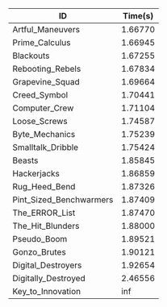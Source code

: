 |ID|Time(s)|
|-|-|
|Artful_Maneuvers|1.66770|
|Prime_Calculus|1.66945|
|Blackouts|1.67255|
|Rebooting_Rebels|1.67834|
|Grapevine_Squad|1.69664|
|Creed_Symbol|1.70441|
|Computer_Crew|1.71104|
|Loose_Screws|1.74587|
|Byte_Mechanics|1.75239|
|Smalltalk_Dribble|1.75424|
|Beasts|1.85845|
|Hackerjacks|1.86859|
|Rug_Heed_Bend|1.87326|
|Pint_Sized_Benchwarmers|1.87409|
|The_ERROR_List|1.87470|
|The_Hit_Blunders|1.88000|
|Pseudo_Boom|1.89521|
|Gonzo_Brutes|1.90121|
|Digital_Destroyers|1.92654|
|Digitally_Destroyed|2.46556|
|Key_to_Innovation|inf|
